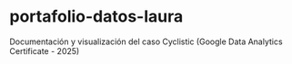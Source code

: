 # portafolio-datos-laura
Documentación y visualización del caso Cyclistic (Google Data Analytics Certificate - 2025)
